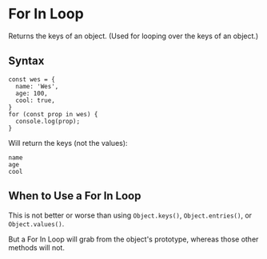 # For In Loop

Returns the keys of an object.  (Used for looping over the keys of an object.)


## Syntax

```
const wes = {
  name: 'Wes',
  age: 100,
  cool: true,
}
for (const prop in wes) {
  console.log(prop);
}
```

Will return the keys (not the values):

```
name
age
cool
```


## When to Use a For In Loop

This is not better or worse than using `Object.keys()`, `Object.entries()`, or `Object.values()`.

But a For In Loop will grab from the object's prototype, whereas those other methods will not.